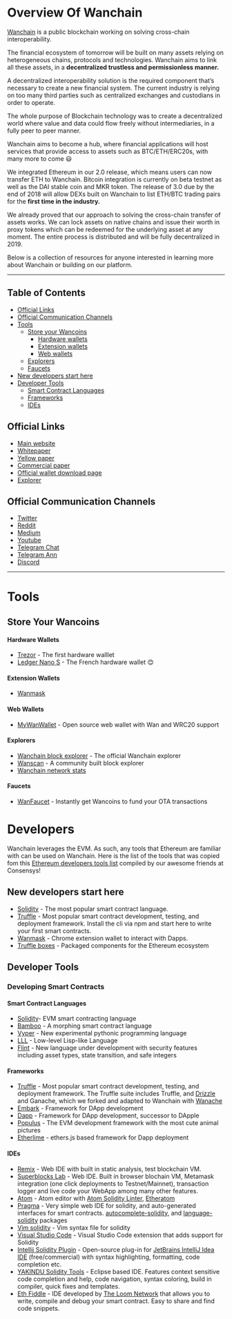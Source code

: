 # Overview Of Wanchain


[Wanchain](https://wanchain.org) is a public blockchain working on solving cross-chain interoperability. 

The financial ecosystem of tomorrow will be built on many assets relying on heterogeneous chains, protocols and technologies. Wanchain aims to link all these assets, in a **decentralized trustless and permissionless manner.**

A decentralized interoperability solution is the required component that’s necessary to create a new financial system.  The current industry is relying on too many third parties such as centralized exchanges and custodians in order to operate. 

The whole purpose of Blockchain technology was to create a decentralized world where value and data could flow freely without intermediaries, in a fully peer to peer manner.

Wanchain aims to become a hub, where financial applications will host services that provide access to assets such as BTC/ETH/ERC20s, with many more to come :smiley:  

We integrated Ethereum in our 2.0 release, which means users can now transfer ETH to Wanchain. Bitcoin integration is currently on beta testnet as well as the DAI stable coin and MKR token. The release of 3.0 due by the end of 2018 will allow DEXs built on Wanchain to list ETH/BTC trading pairs for the **first time in the industry.**

We already proved that our approach to solving the cross-chain transfer of assets works. We can lock assets on native chains and issue their worth in proxy tokens which can be redeemed for the underlying asset at any moment. The entire process is distributed and will be fully decentralized in 2019. 

Below is a collection of resources for anyone interested in learning more about Wanchain or building on our platform.

---
## Table of Contents
- [Official Links](#official-links)
- [Official Communication Channels](#official-communication-channels)
- [Tools](#tools)
   - [Store your Wancoins](#store-your-wancoins)
       - [Hardware wallets](#hardware-wallets)
       - [Extension wallets](#extension-wallets)
       - [Web wallets](#web-wallets)         
   - [Explorers](#explorers)
   - [Faucets](#faucets)
- [New developers start here](#new-developers-start-here)
- [Developer Tools](#developer-tools)
   - [Smart Contract Languages](#smart-contract-languages)
   - [Frameworks](#frameworks)
   - [IDEs](#ides)

**Official Links**
--

- [Main website](https://wanchain.org)
- [Whitepaper](https://wanchain.org/files/Wanchain-Whitepaper-EN-version.pdf) 
- [Yellow paper](https://wanchain.org/files/Wanchain-Yellowpaper-EN-version.pdf) 
- [Commercial paper](https://wanchain.org/files/Wanchain-Commercial-Whitepaper-EN-version.pdf)
- [Official wallet download page](https://wanchain.org/product)
- [Explorer](https://www.wanscan.org/)

## Official Communication Channels


- [Twitter](https://twitter.com/wanchain_org)
- [Reddit](https://www.reddit.com/r/wanchain/)
- [Medium](https://medium.com/wanchain-foundation)
- [Youtube](https://www.youtube.com/channel/UCW_i8cncT0d1RyX7YCA_oKQ)
- [Telegram Chat](https://t.me/WanchainCHAT)
- [Telegram Ann](https://t.me/WanchainANN)
- [Discord](https://discord.gg/6mp442)

---
# Tools


## Store Your Wancoins


#### Hardware Wallets
  
- [Trezor](https://trezor.io/) - The first hardware walllet
- [Ledger Nano S](https://www.ledger.com/products/ledger-nano-s) - The French hardware wallet :blush: 
  
#### Extension Wallets

- [Wanmask](https://wanmask.io/)
  
#### Web Wallets

- [MyWanWallet](http://mywanwallet.com/") - Open source web wallet with Wan and WRC20 support 
  
#### Explorers
 
- [Wanchain block explorer](https://www.wanscan.org/) - The official Wanchain explorer
- [Wanscan](https://wanscan.io/home) - A community built block explorer
- [Wanchain network stats ](https://wanstats.net//)

#### Faucets

- [WanFaucet](https://wanfaucet.net/) - Instantly get Wancoins to fund your OTA transactions 

# Developers

Wanchain leverages the EVM. As such, any tools that Ethereum are familiar with can be used on Wanchain. Here is the list of the tools that was copied fom this [Ethereum developers tools list](https://github.com/ConsenSys/ethereum-developer-tools-list) compiled by our awesome friends at Consensys! 

## New developers start here
* [Solidity](http://solidity.readthedocs.io/en/latest/) - The most popular smart contract language.
* [Truffle](http://truffleframework.com) - Most popular smart contract development, testing, and deployment framework. Install the cli via npm and start here to write your first smart contracts.
* [Wanmask](https://wanmask.io/) - Chrome extension wallet to interact with Dapps.
* [Truffle boxes](http://truffleframework.com/boxes/) - Packaged components for the Ethereum ecosystem

## Developer Tools
### Developing Smart Contracts
#### Smart Contract Languages
* [Solidity](http://solidity.readthedocs.io/en/latest/)- EVM smart contracting language
* [Bamboo](https://github.com/pirapira/bamboo) - A morphing smart contract language
* [Vyper](https://github.com/ethereum/vyper) - New experimental pythonic programming language
* [LLL](https://media.consensys.net/an-introduction-to-lll-for-ethereum-smart-contract-development-e26e38ea6c23) - Low-level Lisp-like Language
* [Flint](https://docs.flintlang.org/) - New language under development with security features including asset types, state transition, and safe integers

#### Frameworks
* [Truffle](http://truffleframework.com) - Most popular smart contract development, testing, and deployment framework. The Truffle suite includes Truffle, and [Drizzle](https://github.com/truffle-box/drizzle-box) and Ganache, which we forked and adapted to Wanchain with [Wanache](https://github.com/C3Devs/wanache)
* [Embark](https://github.com/embark-framework/embark) - Framework for DApp development
* [Dapp](https://dapp.tools/dapp/) - Framework for DApp development, successor to DApple
* [Populus](https://github.com/ethereum/populus) - The EVM development framework with the most cute animal pictures
* [Etherlime](https://github.com/LimeChain/etherlime) - ethers.js based framework for Dapp deployment


#### IDEs
* [Remix](https://remix.ethereum.org/) - Web IDE with built in static analysis, test blockchain VM.
* [Superblocks Lab](https://superblocks.com/lab/) - Web IDE. Built in browser blochain VM, Metamask integration (one click deployments to Testnet/Mainnet), transaction logger and live code your WebApp among many other features.
* [Atom](https://atom.io/) - Atom editor with [Atom Solidity Linter](https://atom.io/packages/atom-solidity-linter), [Etheratom](https://atom.io/packages/etheratom)
* [Pragma](https://www.withpragma.com/) - Very simple web IDE for solidity, and auto-generated interfaces for smart contracts.
[autocomplete-solidity](https://atom.io/packages/autocomplete-solidity), and [language-solidity](https://atom.io/packages/language-solidity) packages
* [Vim solidity](https://github.com/tomlion/vim-solidity) - Vim syntax file for solidity
* [Visual Studio Code](https://marketplace.visualstudio.com/items?itemName=JuanBlanco.solidity) - Visual Studio Code extension that adds support for Solidity
* [Intellij Solidity Plugin](https://github.com/intellij-solidity/intellij-solidity/wiki) - Open-source plug-in for [JetBrains IntelliJ Idea IDE](https://www.jetbrains.com/idea/) (free/commercial) with syntax highlighting, formatting, code completion etc.
* [YAKINDU Solidity Tools](https://github.com/Yakindu/solidity-ide) - Eclipse based IDE. Features context sensitive code completion and help, code navigation, syntax coloring, build in compiler, quick fixes and templates.
* [Eth Fiddle](https://ethfiddle.com/) - IDE developed by [The Loom Network](https://loomx.io/) that allows you to write, compile and debug your smart contract. Easy to share and find code snippets.

